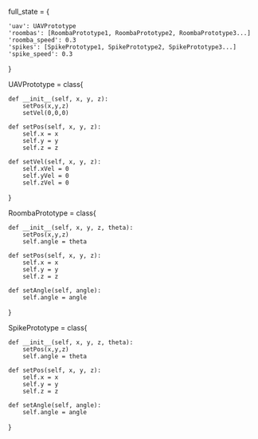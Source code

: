 full_state = {
	
	'uav': UAVPrototype
	'roombas': [RoombaPrototype1, RoombaPrototype2, RoombaPrototype3...]
	'roomba_speed': 0.3
	'spikes': [SpikePrototype1, SpikePrototype2, SpikePrototype3...]
	'spike_speed': 0.3
}

UAVPrototype = class{
	
	def __init__(self, x, y, z):
		setPos(x,y,z)
		setVel(0,0,0)

	def setPos(self, x, y, z):
		self.x = x
		self.y = y
		self.z = z

	def setVel(self, x, y, z):
		self.xVel = 0
		self.yVel = 0
		self.zVel = 0
}

RoombaPrototype = class{
	
	def __init__(self, x, y, z, theta):
		setPos(x,y,z)
		self.angle = theta

	def setPos(self, x, y, z):
		self.x = x
		self.y = y
		self.z = z

	def setAngle(self, angle):
		self.angle = angle
}

SpikePrototype = class{
	
	def __init__(self, x, y, z, theta):
		setPos(x,y,z)
		self.angle = theta

	def setPos(self, x, y, z):
		self.x = x
		self.y = y
		self.z = z

	def setAngle(self, angle):
		self.angle = angle
}